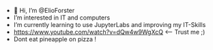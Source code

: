 - 👋 Hi, I’m @ElioForster
- I’m interested in IT and computers
- I’m currently learning to use JupyterLabs and improving my IT-Skills
- https://www.youtube.com/watch?v=dQw4w9WgXcQ   <-- Trust me ;)
- Dont eat pineapple on pizza !
<!---
ElioForster/ElioForster is a ✨ special ✨ repository because its `README.md` (this file) appears on your GitHub profile.
You can click the Preview link to take a look at your changes.
--->
